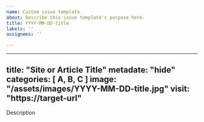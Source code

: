 ```yaml
---
name: Custom issue template
about: Describe this issue template's purpose here.
title: YYYY-MM-DD-title
labels: ''
assignees: ''

---
```


---
title:  "Site or Article Title"
metadate: "hide"
categories: [ A, B, C ]
image: "/assets/images/YYYY-MM-DD-title.jpg"
visit: "https://target-url"
---
Description
